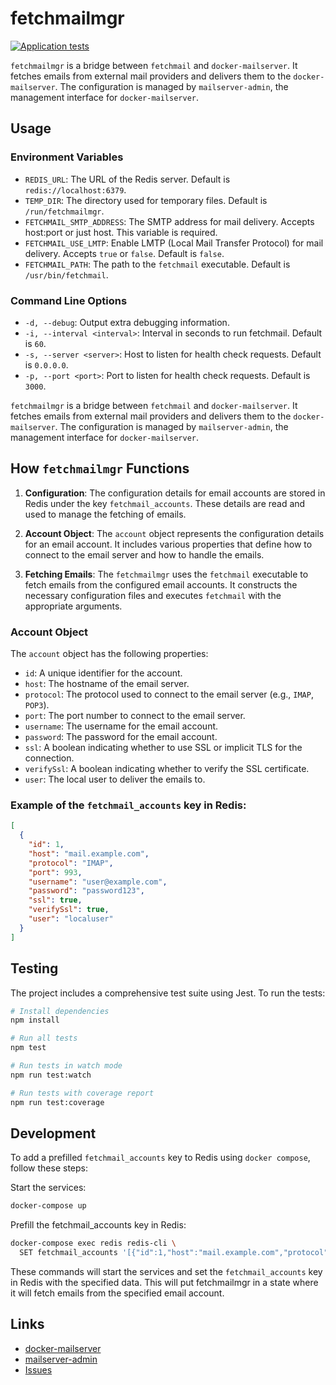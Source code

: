 # fetchmailmgr

[![Application tests](https://github.com/jeboehm/fetchmailmgr/actions/workflows/test.yml/badge.svg)](https://github.com/jeboehm/fetchmailmgr/actions/workflows/test.yml)

`fetchmailmgr` is a bridge between `fetchmail` and `docker-mailserver`. It fetches emails from external mail providers and delivers them to
the `docker-mailserver`. The configuration is managed by `mailserver-admin`, the management interface for `docker-mailserver`.

## Usage

### Environment Variables

- `REDIS_URL`: The URL of the Redis server. Default is `redis://localhost:6379`.
- `TEMP_DIR`: The directory used for temporary files. Default is `/run/fetchmailmgr`.
- `FETCHMAIL_SMTP_ADDRESS`: The SMTP address for mail delivery. Accepts host:port or just host. This variable is required.
- `FETCHMAIL_USE_LMTP`: Enable LMTP (Local Mail Transfer Protocol) for mail delivery. Accepts `true` or `false`. Default is `false`.
- `FETCHMAIL_PATH`: The path to the `fetchmail` executable. Default is `/usr/bin/fetchmail`.

### Command Line Options

- `-d, --debug`: Output extra debugging information.
- `-i, --interval <interval>`: Interval in seconds to run fetchmail. Default is `60`.
- `-s, --server <server>`: Host to listen for health check requests. Default is `0.0.0.0`.
- `-p, --port <port>`: Port to listen for health check requests. Default is `3000`.

`fetchmailmgr` is a bridge between `fetchmail` and `docker-mailserver`. It fetches emails from external mail providers and delivers them to the `docker-mailserver`. The configuration is managed by `mailserver-admin`, the management interface for `docker-mailserver`.

## How `fetchmailmgr` Functions

1. **Configuration**: The configuration details for email accounts are stored in Redis under the key `fetchmail_accounts`. These details are read and used to manage the fetching of emails.

2. **Account Object**: The `account` object represents the configuration details for an email account. It includes various properties that define how to connect to the email server and how to handle the emails.

3. **Fetching Emails**: The `fetchmailmgr` uses the `fetchmail` executable to fetch emails from the configured email accounts. It constructs the necessary configuration files and executes `fetchmail` with the appropriate arguments.

### Account Object

The `account` object has the following properties:

- `id`: A unique identifier for the account.
- `host`: The hostname of the email server.
- `protocol`: The protocol used to connect to the email server (e.g., `IMAP`, `POP3`).
- `port`: The port number to connect to the email server.
- `username`: The username for the email account.
- `password`: The password for the email account.
- `ssl`: A boolean indicating whether to use SSL or implicit TLS for the connection.
- `verifySsl`: A boolean indicating whether to verify the SSL certificate.
- `user`: The local user to deliver the emails to.

### Example of the `fetchmail_accounts` key in Redis:

```json
[
  {
    "id": 1,
    "host": "mail.example.com",
    "protocol": "IMAP",
    "port": 993,
    "username": "user@example.com",
    "password": "password123",
    "ssl": true,
    "verifySsl": true,
    "user": "localuser"
  }
]
```

## Testing

The project includes a comprehensive test suite using Jest. To run the tests:

```bash
# Install dependencies
npm install

# Run all tests
npm test

# Run tests in watch mode
npm run test:watch

# Run tests with coverage report
npm run test:coverage
```

## Development

To add a prefilled `fetchmail_accounts` key to Redis using `docker compose`, follow these steps:

Start the services:

```bash
docker-compose up
```

Prefill the fetchmail_accounts key in Redis:

```bash
docker-compose exec redis redis-cli \
  SET fetchmail_accounts '[{"id":1,"host":"mail.example.com","protocol":"IMAP","port":993,"username":"user@example.com","password":"password123","ssl":true,"verifySsl":true,"user":"localuser"}]'
```

These commands will start the services and set the `fetchmail_accounts` key in Redis with the specified data.
This will put fetchmailmgr in a state where it will fetch emails from the specified email account.

## Links

- [docker-mailserver](https://github.com/jeboehm/docker-mailserver)
- [mailserver-admin](https://github.com/jeboehm/mailserver-admin)
- [Issues](https://github.com/jeboehm/docker-mailserver/issues)
